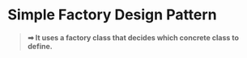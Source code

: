 # Simple Factory Design Pattern
> #### ➡ It uses a factory class that decides which concrete class to define.
